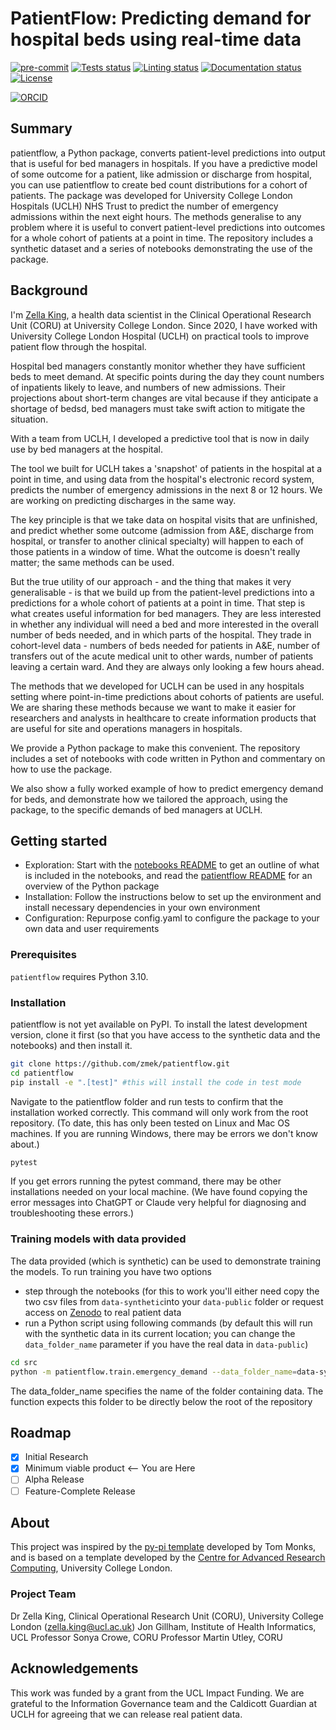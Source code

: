 # PatientFlow: Predicting demand for hospital beds using real-time data

[![pre-commit](https://img.shields.io/badge/pre--commit-enabled-brightgreen?logo=pre-commit&logoColor=white)](https://github.com/pre-commit/pre-commit)
[![Tests status][tests-badge]][tests-link]
[![Linting status][linting-badge]][linting-link]
[![Documentation status][documentation-badge]][documentation-link]
[![License][license-badge]](./LICENSE.md)

<!--
[![PyPI version][pypi-version]][pypi-link]
[![Conda-Forge][conda-badge]][conda-link]
[![PyPI platforms][pypi-platforms]][pypi-link]
-->

<!-- prettier-ignore-start -->
[tests-badge]:              https://github.com/zmek/patientflow/actions/workflows/tests.yml/badge.svg
[tests-link]:               https://github.com/zmek/patientflow/actions/workflows/tests.yml
[linting-badge]:            https://github.com/zmek/patientflow/actions/workflows/linting.yml/badge.svg
[linting-link]:             https://github.com/zmek/patientflow/actions/workflows/linting.yml
[documentation-badge]:      https://github.com/zmek/patientflow/actions/workflows/docs.yml/badge.svg
[documentation-link]:       https://github.com/zmek/patientflow/actions/workflows/docs.yml
[conda-badge]:              https://img.shields.io/conda/vn/conda-forge/patientflow
[conda-link]:               https://github.com/conda-forge/patientflow-feedstock
[license-badge]:            https://img.shields.io/badge/License-MIT-yellow.svg
[![ORCID](https://img.shields.io/badge/ORCID-0000--0001--7389--1527-green.svg)](https://orcid.org/0000-0001-7389-1527)

<!-- [pypi-link]:                https://pypi.org/project/patientflow/
[pypi-platforms]:           https://img.shields.io/pypi/pyversions/patientflow
[pypi-version]:             https://img.shields.io/pypi/v/patientflow -->
<!-- prettier-ignore-end -->

## Summary

patientflow, a Python package, converts patient-level predictions into output that is useful for bed managers in hospitals. If you have a predictive model of some outcome for a patient, like admission or discharge from hospital, you can use patientflow to create bed count distributions for a cohort of patients. The package was developed for University College London Hospitals (UCLH) NHS Trust to predict the number of emergency admissions within the next eight hours. The methods generalise to any problem where it is useful to convert patient-level predictions into outcomes for a whole cohort of patients at a point in time. The repository includes a synthetic dataset and a series of notebooks demonstrating the use of the package.

## Background

I'm [Zella King](https://github.com/zmek/), a health data scientist in the Clinical Operational Research Unit (CORU) at University College London. Since 2020, I have worked with University College London Hospital (UCLH) on practical tools to improve patient flow through the hospital.

Hospital bed managers constantly monitor whether they have sufficient beds to meet demand. At specific points during the day they count numbers of inpatients likely to leave, and numbers of new admissions. Their projections about short-term changes are vital because if they anticipate a shortage of bedsd, bed managers must take swift action to mitigate the situation. 

With a team from UCLH, I developed a predictive tool that is now in daily use by bed managers at the hospital. 

The tool we built for UCLH takes a 'snapshot' of patients in the hospital at a point in time, and using data from the hospital's electronic record system, predicts the number of emergency admissions in the next 8 or 12 hours. We are working on predicting discharges in the same way. 

The key principle is that we take data on hospital visits that are unfinished, and predict whether some outcome (admission from A&E, discharge from hospital, or transfer to another clinical specialty) will happen to each of those patients in a window of time. What the outcome is doesn't really matter; the same methods can be used. 

But the true utility of our approach - and the thing that makes it very generalisable - is that we build up from the patient-level predictions into a predictions for a whole cohort of patients at a point in time. That step is what creates useful information for bed managers. They are less interested in whether any individual will need a bed and more interested in the overall number of beds needed, and in which parts of the hospital. They trade in cohort-level data - numbers of beds needed for patients in A&E, number of transfers out of the acute medical unit to other wards, number of patients leaving a certain ward. And they are always only looking a few hours ahead. 

The methods that we developed for UCLH can be used in any hospitals setting where point-in-time predictions about cohorts of patients are useful. We are sharing these methods because we want to make it easier for researchers and analysts in healthcare to create information products that are useful for site and operations managers in hospitals. 

We provide a Python package to make this convenient. The repository includes a set of notebooks with code written in Python and commentary on how to use the package.

We also show a fully worked example of how to predict emergency demand for beds, and demonstrate how we tailored the approach, using the package, to the specific demands of bed managers at UCLH. 

## Getting started

- Exploration: Start with the [notebooks README](notebooks/README.md) to get an outline of what is included in the notebooks, and read the [patientflow README](src/patientflow/README.md) for an overview of the Python package
- Installation: Follow the instructions below to set up the environment and install necessary dependencies in your own environment
- Configuration: Repurpose config.yaml to configure the package to your own data and user requirements

### Prerequisites

`patientflow` requires Python 3.10.

### Installation

patientflow is not yet available on PyPI. To install the latest development version, clone it first (so that you have access to the synthetic data and the notebooks) and then install it.

```sh
git clone https://github.com/zmek/patientflow.git
cd patientflow
pip install -e ".[test]" #this will install the code in test mode

```

Navigate to the patientflow folder and run tests to confirm that the installation worked correctly. This command will only work from the root repository. (To date, this has only been tested on Linux and Mac OS machines. If you are running Windows, there may be errors we don't know about.)

```sh
pytest
```

If you get errors running the pytest command, there may be other installations needed on your local machine. (We have found copying the error messages into ChatGPT or Claude very helpful for diagnosing and troubleshooting these errors.)

### Training models with data provided

The data provided (which is synthetic) can be used to demonstrate training the models. To run training you have two options

- step through the notebooks (for this to work you'll either need copy the two csv files from `data-synthetic`into your `data-public` folder or request access on [Zenodo](https://zenodo.org/records/14866057) to real patient data
- run a Python script using following commands (by default this will run with the synthetic data in its current location; you can change the `data_folder_name` parameter if you have the real data in `data-public`)

```sh
cd src
python -m patientflow.train.emergency_demand --data_folder_name=data-synthetic
```

The data_folder_name specifies the name of the folder containing data. The function expects this folder to be directly below the root of the repository

## Roadmap

- [x] Initial Research
- [x] Minimum viable product <-- You are Here
- [ ] Alpha Release
- [ ] Feature-Complete Release

## About

This project was inspired by the [py-pi template](https://github.com/health-data-science-OR/pypi-template) developed by Tom Monks, and is based on a template developed by the
[Centre for Advanced Research Computing](https://ucl.ac.uk/arc), University College London.

### Project Team

Dr Zella King, Clinical Operational Research Unit (CORU), University College London ([zella.king@ucl.ac.uk](mailto:zella.king@ucl.ac.uk))
Jon Gillham, Institute of Health Informatics, UCL
Professor Sonya Crowe, CORU
Professor Martin Utley, CORU

## Acknowledgements

This work was funded by a grant from the UCL Impact Funding. We are grateful to the Information Governance team and the Caldicott Guardian at UCLH for agreeing that we can release real patient data.

